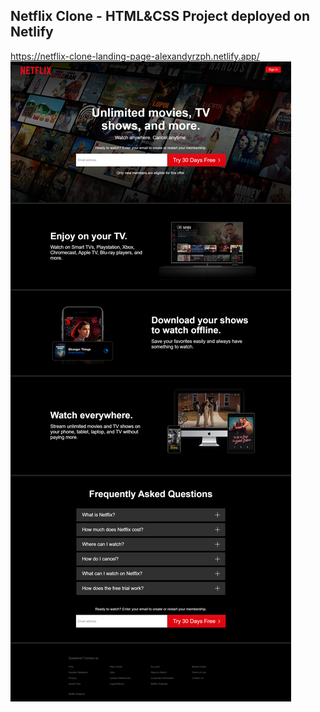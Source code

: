 ## Netflix Clone - HTML&CSS Project deployed on Netlify

https://netflix-clone-landing-page-alexandyrzph.netlify.app/
<br />
<img src="screenshot.png">
